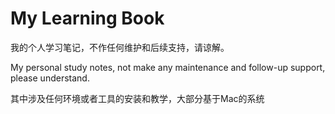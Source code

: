 # My Learning Book 

我的个人学习笔记，不作任何维护和后续支持，请谅解。

My personal study notes, not make any maintenance and follow-up support, please understand.

其中涉及任何环境或者工具的安装和教学，大部分基于Mac的系统

